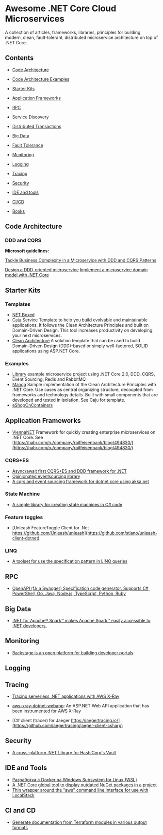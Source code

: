 # Awesome .NET Core Cloud Microservices

A collection of articles, frameworks, libraries, principles for building modern, clean, fault-tolerant, distributed microservice architecture on top of .NET Core. 

## Contents

* [Code Architecture](#codearchitecture)
* [Code Architecture Examples](#codearchitectureexamples)
* [Starter Kits](#starterkits)
* [Application Frameworks](#ApplicationFrameworks)
* [RPC](#rpc)
* [Service Discovery](#servicediscovery)
* [Distributed Transactions](#distributedtransactions)
* [Big Data](#bigdata)
* [Fault Tolerance](#faulttolerance)
* [Monitoring](#monitoring)
* [Logging](#logging)
* [Tracing](#tracing)
* [Security](#security)

* [IDE and tools](#ideandtools)
* [CI/CD](#ciandcd)

* [Books](#books)

## Code Architecture

### DDD and CQRS

**Microsoft guidelines:**

[Tackle Business Complexity in a Microservice with DDD and CQRS Patterns](https://docs.microsoft.com/en-us/dotnet/architecture/microservices/microservice-ddd-cqrs-patterns/)

[Design a DDD-oriented microservice](https://docs.microsoft.com/en-us/dotnet/architecture/microservices/microservice-ddd-cqrs-patterns/ddd-oriented-microservice)
[Implement a microservice domain model with .NET Core](https://docs.microsoft.com/en-us/dotnet/architecture/microservices/microservice-ddd-cqrs-patterns/net-core-microservice-domain-model)

## Starter Kits

### Templates

* [NET Boxed](https://github.com/Dotnet-Boxed/Templates)
* [Caju](https://github.com/ivanpaulovich/dotnet-new-caju) Service Template to help you build evolvable and maintainable applications. It follows the Clean Architecture Principles and built on Domain-Driven Design. This tool increases productivity on developing your next microservices.
* [Clean Architecture](https://github.com/ardalis/CleanArchitecture) A solution template that can be used to build Domain-Driven Design (DDD)-based or simply well-factored, SOLID applications using ASP.NET Core.

### Examples

* [Library](https://github.com/lamondlu/Library) example microservice project using .NET Core 2.0, DDD, CQRS, Event Sourcing, Redis and RabbitMQ
* [Manga](https://github.com/ivanpaulovich/clean-architecture-manga) Sample implementation of the Clean Architecture Principles with .NET Core. Use cases as central organizing structure, decoupled from frameworks and technology details. Built with small components that are developed and tested in isolation. See Caju for template.
* [eShopOnContainers](https://github.com/dotnet-architecture/eShopOnContainers)

## Application Frameworks

* [ViennaNET](https://github.com/Raiffeisen-DGTL/ViennaNET) Framework for quickly creating enterprise microservices on .NET Core. See [https://habr.com/ru/company/raiffeisenbank/blog/494830/](https://habr.com/ru/company/raiffeisenbank/blog/494830/)

### CQRS+ES

* [Async/await first CQRS+ES and DDD framework for .NET](https://github.com/eventflow/EventFlow)
* [Opinionated eventsourcing library](https://github.com/ProximoSrl/NStore)
* [A cqrs and event sourcing framework for dotnet core using akka.net](https://github.com/Lutando/Akkatecture)

### State Machine

* [A simple library for creating state machines in C# code](https://github.com/dotnet-state-machine/stateless)

### Feature toggles

* [Unleash FeatureToggle Client for .Net https://github.com/Unleash/unleash](https://github.com/stiano/unleash-client-dotnet)

### LINQ

* [A toolset for use the specification pattern in LINQ queries](https://github.com/navozenko/LinqSpecs)

## RPC

* [OpenAPI (f.k.a Swagger) Specification code generator. Supports C#, PowerShell, Go, Java, Node.js, TypeScript, Python, Ruby](https://github.com/Azure/autorest)

## Big Data

* [.NET for Apache® Spark™ makes Apache Spark™ easily accessible to .NET developers.](https://github.com/dotnet/spark)

## Monitoring

* [Backstage is an open platform for building developer portals](https://github.com/spotify/backstage)

## Logging

## Tracing

* [Tracing serverless .NET applications with AWS X-Ray](https://medium.com/@bacheric/tracing-serverless-net-applications-with-aws-x-ray-394b5e9f0d78)
* [aws-xray-dotnet-webapp](https://github.com/aws-samples/aws-xray-dotnet-webapp): An ASP.NET Web API application that has been instrumented for AWS X-Ray

* [C# client (tracer) for Jaeger https://jaegertracing.io/](https://github.com/jaegertracing/jaeger-client-csharp)

## Security

* [A cross-platform .NET Library for HashiCorp's Vault](https://github.com/VaultSharp/VaultSharp)

## IDE and Tools

* [Разработка с Docker на Windows Subsystem for Linux (WSL)](https://habr.com/ru/post/474346/)
* [A .NET Core global tool to display outdated NuGet packages in a project](https://github.com/jerriep/dotnet-outdated)
* [Thin wrapper around the "aws" command line interface for use with LocalStack](https://github.com/localstack/awscli-local)

## CI and CD

* [Generate documentation from Terraform modules in various output formats](https://github.com/segmentio/terraform-docs)
